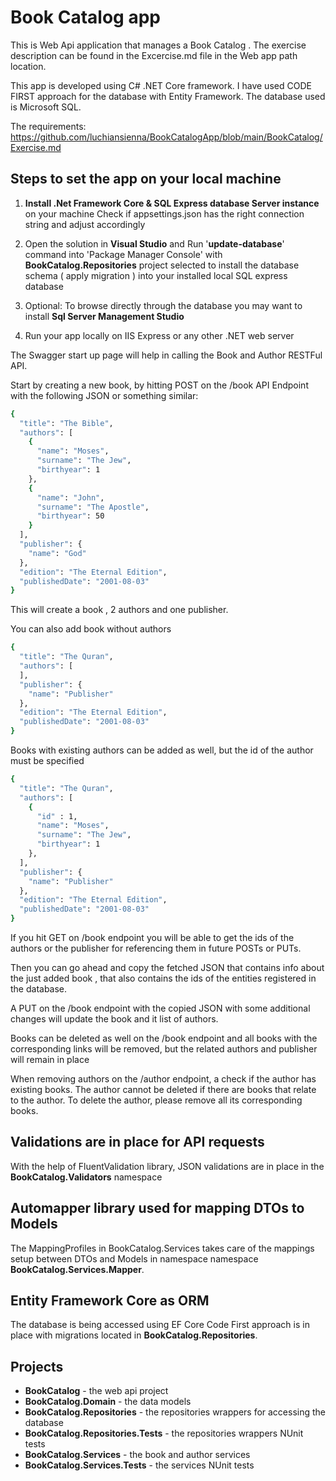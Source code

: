 # Book Catalog app

This is Web Api application that manages a Book Catalog .
The exercise description can be found in the Excercise.md file in the Web app path location.

This app is developed using C# .NET Core framework.
I have used CODE FIRST approach for the database with Entity Framework.
The database used is Microsoft SQL.

The requirements: https://github.com/luchiansienna/BookCatalogApp/blob/main/BookCatalog/Exercise.md

## Steps to set the app on your local machine

1. **Install .Net Framework Core & SQL Express database Server instance** on your machine
Check if appsettings.json has the right connection string and adjust accordingly

2. Open the solution in **Visual Studio** and Run '**update-database**' command into 'Package Manager Console' with **BookCatalog.Repositories** project selected to install the database schema ( apply migration ) into your installed local SQL express database

3. Optional: To browse directly through the database you may want to install **Sql Server Management Studio**

4. Run your app locally on IIS Express or any other .NET web server

The Swagger start up page will help in calling the Book and Author RESTFul API.

Start by creating a new book, by hitting POST on the /book API Endpoint with the following JSON or something similar:

  ```sh
{
    "title": "The Bible",
    "authors": [
      {
        "name": "Moses",
        "surname": "The Jew",
        "birthyear": 1
      },
      {
        "name": "John",
        "surname": "The Apostle",
        "birthyear": 50
      }
    ],
    "publisher": {
      "name": "God"
    },
    "edition": "The Eternal Edition",
    "publishedDate": "2001-08-03"
}
  ```

This will create a book , 2 authors and one publisher.

You can also add book without authors

  ```sh
{
    "title": "The Quran",
    "authors": [
    ],
    "publisher": {
      "name": "Publisher"
    },
    "edition": "The Eternal Edition",
    "publishedDate": "2001-08-03"
}
  ```

Books with existing authors can be added as well, but the id of the author must be specified

  ```sh
{
    "title": "The Quran",
    "authors": [
      {
        "id" : 1,
        "name": "Moses",
        "surname": "The Jew",
        "birthyear": 1
      },
    ],
    "publisher": {
      "name": "Publisher"
    },
    "edition": "The Eternal Edition",
    "publishedDate": "2001-08-03"
}
  ```

If you hit GET on /book endpoint you will be able to get the ids of the authors or the publisher for referencing them in future POSTs or PUTs.

Then you can go ahead and copy the fetched JSON that contains info about the just added book , that also contains the ids of the entities registered in the database.

A PUT on the /book endpoint with the copied JSON with some additional changes will update the book and it list of authors. 

Books can be deleted as well on the /book endpoint and all books with the corresponding links will be removed, but the related authors and publisher will remain in place

When removing authors on the /author endpoint, a check if the author has existing books.
The author cannot be deleted if there are books that relate to the author.
To delete the author, please remove all its corresponding books.

## Validations are in place for API requests

With the help of FluentValidation library, JSON validations are in place in the **BookCatalog.Validators** namespace

## Automapper library used for mapping DTOs to Models

The MappingProfiles in BookCatalog.Services takes care of the mappings setup between DTOs and Models in namespace namespace **BookCatalog.Services.Mapper**.

## Entity Framework Core as ORM

The database is being accessed using EF Core
Code First approach is in place with migrations located in **BookCatalog.Repositories**.

## Projects

* **BookCatalog** - the web api project
* **BookCatalog.Domain** - the data models
* **BookCatalog.Repositories** - the repositories wrappers for accessing the database
* **BookCatalog.Repositories.Tests** - the repositories wrappers NUnit tests
* **BookCatalog.Services** - the book and author services
* **BookCatalog.Services.Tests** - the services NUnit tests
